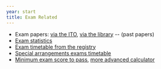 ```yaml
---
year: start
title: Exam Related
---
```


- Exam papers: [via the ITO](http://www.inf.ed.ac.uk/teaching/exam_papers/), [via the library](https://exampapers.ed.ac.uk) -- (past papers)
- [Exam statistics](http://www.inf.ed.ac.uk/student-services/teaching-organisation/taught-course-information/course-statistics/summary)
- [Exam timetable from the registry](http://www.scripts.sasg.ed.ac.uk/registry/examinations/index.cfm)
- [Special arrangements exams timetable](https://www.ed.ac.uk/timetabling-examinations/exams/special-arrangements-exams)
- [Minimum exam score to pass](https://kagelabs.org/passcalc/), [more advanced calculator](https://betterinformatics.com/calculator)
